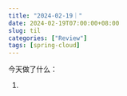 ```yaml
---
title: "2024-02-19｜"
date: 2024-02-19T07:00:00+08:00
slug: til
categories: ["Review"]
tags: [spring-cloud]
---
```




今天做了什么：

1. 
